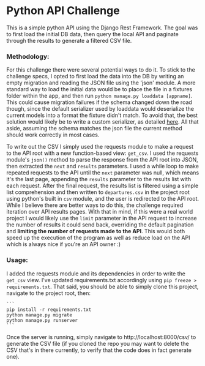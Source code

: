 # Python API Challenge

This is a simple python API using the Django Rest Framework. The goal was to first load the initial DB data, then query the local API and paginate through the results to generate a filtered CSV file.

### Methodology: 

For this challenge there were several potential ways to do it. To stick to the challenge specs, I opted to first load the data into the DB by writing an empty migration and reading the JSON file using the 'json' module. A more standard way to load the initial data would be to place the file in a fixtures folder within the app, and then run `python manage.py loaddata [appname]`. This could cause migration failures if the schema changed down the road though, since the default serializer used by loaddata would deserialize the current models into a format the fixture didn't match. To avoid that, the best solution would likely be to write a custom serializer, as detailed [here](https://stackoverflow.com/questions/25960850/loading-initial-data-with-django-1-7-and-data-migrations/39743581#39743581). All that aside, assuming the schema matches the json file the current method should work correctly in most cases.

To write out the CSV I simply used the requests module to make a request to the API root with a new function-based view: `get_csv`. I used the requests module's `json()` method to parse the response from the API root into JSON, then extracted the `next` and `results` parameters. I used a while loop to make repeated requests to the API until the `next` parameter was null, which means it's the last page, appending the `results` parameter to the results list with each request. After the final request, the results list is filtered using a simple list comprehension and then written to `departures.csv` in the project root using python's built in `csv` module, and the user is redirected to the API root. While I believe there are better ways to do this, the challenge required iteration over API results pages. With that in mind, if this were a real world project I would likely use the `limit` parameter in the API request to increase the number of results it could send back, overriding the default pagination and **limiting the number of requests made to the API**. This would both speed up the execution of the program as well as reduce load on the API which is always nice if you're an API owner :) 

### Usage: 

I added the requests module and its dependencies in order to write the `get_csv` view. I've updated requirements.txt accordingly using `pip freeze > requirements.txt`. That said, you should be able to simply clone this project, navigate to the project root, then: 

    ```
    pip install -r requirements.txt
    python manage.py migrate
    python manage.py runserver
    ```

Once the server is running, simply navigate to http://localhost:8000/csv/ to generate the CSV file (if you cloned the repo you may want to delete the CSV that's in there currently, to verify that the code does in fact generate one).